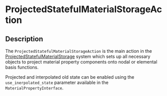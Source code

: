 # ProjectedStatefulMaterialStorageAction

## Description

The `ProjectedStatefulMaterialStorageAction` is the main action in the
[ProjectedStatefulMaterialStorage](/ProjectedStatefulMaterialStorage/index.md)
system which sets up all necessary objects to project material property
components onto nodal or elemental basis functions.

Projected and interpolated old state can be enabled using the
`use_inerpolated_state` parameter available in the `MaterialPropertyInterface`.
